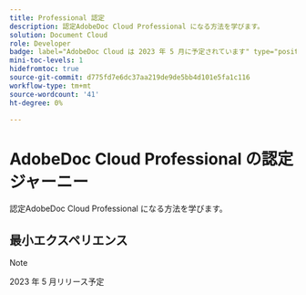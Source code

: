 ```yaml
---
title: Professional 認定
description: 認定AdobeDoc Cloud Professional になる方法を学びます。
solution: Document Cloud
role: Developer
badge: label="AdobeDoc Cloud は 2023 年 5 月に予定されています" type="positive"
mini-toc-levels: 1
hidefromtoc: true
source-git-commit: d775fd7e6dc37aa219de9de5bb4d101e5fa1c116
workflow-type: tm+mt
source-wordcount: '41'
ht-degree: 0%

---
```


# AdobeDoc Cloud Professional の認定ジャーニー

認定AdobeDoc Cloud Professional になる方法を学びます。

## 最小エクスペリエンス

>[!NOTE]
>
>2023 年 5 月リリース予定

